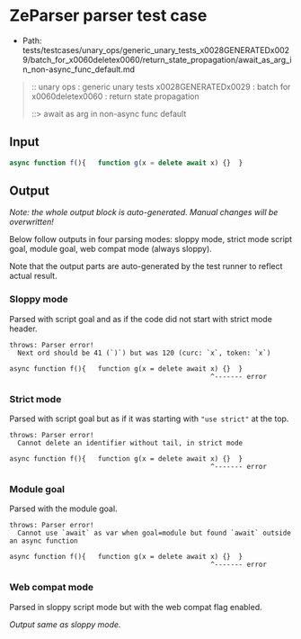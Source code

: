 # ZeParser parser test case

- Path: tests/testcases/unary_ops/generic_unary_tests_x0028GENERATEDx0029/batch_for_x0060deletex0060/return_state_propagation/await_as_arg_in_non-async_func_default.md

> :: unary ops : generic unary tests x0028GENERATEDx0029 : batch for x0060deletex0060 : return state propagation
>
> ::> await as arg in non-async func default

## Input

`````js
async function f(){   function g(x = delete await x) {}  }
`````

## Output

_Note: the whole output block is auto-generated. Manual changes will be overwritten!_

Below follow outputs in four parsing modes: sloppy mode, strict mode script goal, module goal, web compat mode (always sloppy).

Note that the output parts are auto-generated by the test runner to reflect actual result.

### Sloppy mode

Parsed with script goal and as if the code did not start with strict mode header.

`````
throws: Parser error!
  Next ord should be 41 (`)`) but was 120 (curc: `x`, token: `x`)

async function f(){   function g(x = delete await x) {}  }
                                                  ^------- error
`````

### Strict mode

Parsed with script goal but as if it was starting with `"use strict"` at the top.

`````
throws: Parser error!
  Cannot delete an identifier without tail, in strict mode

async function f(){   function g(x = delete await x) {}  }
                                                  ^------- error
`````


### Module goal

Parsed with the module goal.

`````
throws: Parser error!
  Cannot use `await` as var when goal=module but found `await` outside an async function

async function f(){   function g(x = delete await x) {}  }
                                                  ^------- error
`````


### Web compat mode

Parsed in sloppy script mode but with the web compat flag enabled.

_Output same as sloppy mode._
